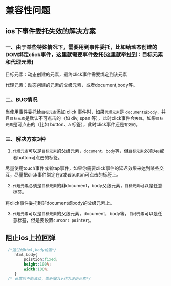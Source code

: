 # 兼容性问题

## ios下事件委托失效的解决方案

### 一、由于某些特殊情况下，需要用到事件委托，比如给动态创建的DOM绑定click事件，这里就需要事件委托(这里就牵扯到：目标元素和代理元素)

目标元素：动态创建的元素，最终click事件需要绑定到该元素

代理元素：动态创建的元素的父级元素，或者document,body等。

### 二、BUG情况

当使用事件委托给`目标元素`添加 click 事件时，如果`代理元素`是 `document或body`，并且`目标元素`是默认不可点击的（如 div, span 等），此时click事件会`失效`。如果`目标元素`是可点击的（比如 button、a 标签），此时click事件还是`有效的`。

### 三、解决方案3种

1. `代理元素`可以是`目标元素`的父级元素，`document，body`等，但`目标元素`必须为a或者button可点击的标签。

尽量使用touch事件或者tap事件，如果你需要click事件的延迟效果来达到某些交互，尽量把click事件绑定在a或者button可点击的标签上。

2. `代理元素`必须是`目标元素`的非document，body父级元素，`目标元素`可以是任意标签。

将click事件委托到非document或body的父级元素上。

3. `代理元素`可以是`目标元素`的父级元素，document，body等，`目标元素`可以是任意标签，但是要设置`cursor: pointer`;。

## 阻止ios上拉回弹

```css
 /*通过给html,body设置*/
    html,body{
        poistion:fixed;
        height:100%;
        width:100%;
    }
 /* 设置后不能滚动，需新增div作为滚动元素*/
```